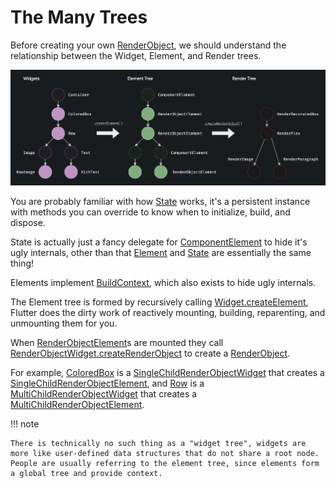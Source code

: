 # The Many Trees

Before creating your own [RenderObject](https://api.flutter.dev/flutter/rendering/RenderObject-class.html), we should understand the relationship between the Widget, Element, and Render trees.

![](trees.png)

You are probably familiar with how [State](https://api.flutter.dev/flutter/widgets/State-class.html) works, it's a persistent instance with methods you can override to know when to initialize, build, and dispose.

State is actually just a fancy delegate for [ComponentElement](https://api.flutter.dev/flutter/widgets/ComponentElement-class.html) to hide it's ugly internals, other than that [Element](https://api.flutter.dev/flutter/widgets/Element-class.html) and [State](https://api.flutter.dev/flutter/widgets/State-class.html) are essentially the same thing!

Elements implement [BuildContext](https://api.flutter.dev/flutter/widgets/BuildContext-class.html), which also exists to hide ugly internals.

The Element tree is formed by recursively calling [Widget.createElement](https://api.flutter.dev/flutter/widgets/Widget/createElement.html), Flutter does the dirty work of reactively mounting, building, reparenting, and unmounting them for you.

When [RenderObjectElement](https://api.flutter.dev/flutter/widgets/RenderObjectElement-class.html)s are mounted they call [RenderObjectWidget.createRenderObject](https://api.flutter.dev/flutter/widgets/RenderObjectWidget/createRenderObject.html) to create a [RenderObject](https://api.flutter.dev/flutter/rendering/RenderObject-class.html).

For example, [ColoredBox](https://api.flutter.dev/flutter/widgets/ColoredBox-class.html) is a [SingleChildRenderObjectWidget](https://api.flutter.dev/flutter/widgets/SingleChildRenderObjectWidget-class.html) that creates a [SingleChildRenderObjectElement](https://api.flutter.dev/flutter/widgets/SingleChildRenderObjectElement-class.html), and [Row](https://api.flutter.dev/flutter/widgets/Row-class.html) is a [MultiChildRenderObjectWidget](https://api.flutter.dev/flutter/widgets/MultiChildRenderObjectWidget-class.html) that creates a [MultiChildRenderObjectElement](https://api.flutter.dev/flutter/widgets/MultiChildRenderObjectElement-class.html).

!!! note
    
    There is technically no such thing as a "widget tree", widgets are more like user-defined data structures that do not share a root node. People are usually referring to the element tree, since elements form a global tree and provide context.
